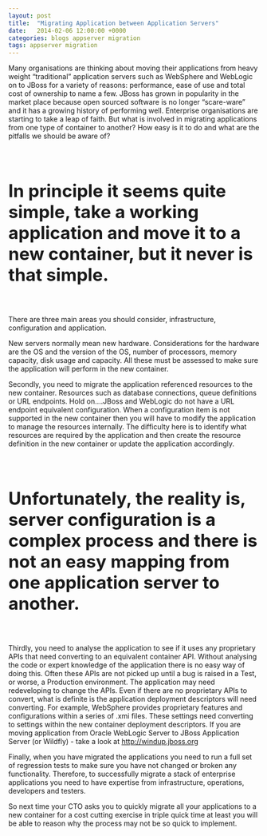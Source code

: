 ```yaml
---
layout: post
title:  "Migrating Application between Application Servers"
date:   2014-02-06 12:00:00 +0000
categories: blogs appserver migration
tags: appserver migration
---
```

Many organisations are thinking about moving their applications from heavy weight “traditional” application servers such as WebSphere and WebLogic on to JBoss for a variety of reasons: performance, ease of use and total cost of ownership to name a few. JBoss has grown in popularity in the market place because open sourced software is no longer “scare-ware” and it has a growing history of performing well. Enterprise organisations are starting to take a leap of faith. But what is involved in migrating applications from one type of container to another? How easy is it to do and what are the pitfalls we should be aware of?

<br>
<h2 style="font-size: 35px">In principle it seems quite simple, take a working application and move it to a new container, but it never is that simple.</h2>
<br>

There are three main areas you should consider, infrastructure, configuration and application.

New servers normally mean new hardware. Considerations for the hardware are the OS and the version of the OS, number of processors, memory capacity, disk usage and capacity. All these must be assessed to make sure the application will perform in the new container.

Secondly, you need to migrate the application referenced resources to the new container. Resources such as database connections, queue definitions or URL endpoints. Hold on….JBoss and WebLogic do not have a URL endpoint equivalent configuration. When a configuration item is not supported in the new container then you will have to modify the application to manage the resources internally. The difficulty here is to identify what resources are required by the application and then create the resource definition in the new container or update the application accordingly.

<br>
<h2 style="font-size: 35px">
Unfortunately, the reality is, server configuration is a complex process and there is not an easy mapping from one application server to another.</h2>
<br>

Thirdly, you need to analyse the application to see if it uses any proprietary APIs that need converting to an equivalent container API. Without analysing the code or expert knowledge of the application there is no easy way of doing this. Often these APIs are not picked up until a bug is raised in a Test, or worse, a Production environment. The application may need redeveloping to change the APIs. Even if there are no proprietary APIs to convert, what is definite is the application deployment descriptors will need converting. For example, WebSphere provides proprietary features and configurations within a series of .xmi files. These settings need converting to settings within the new container deployment descriptors. If you are moving application from Oracle WebLogic Server to JBoss Application Server (or Wildfly) - take a look at <http://windup.jboss.org>

Finally, when you have migrated the applications you need to run a full set of regression tests to make sure you have not changed or broken any functionality. Therefore, to successfully migrate a stack of enterprise applications you need to have expertise from infrastructure, operations, developers and testers.

So next time your CTO asks you to quickly migrate all your applications to a new container for a cost cutting exercise in triple quick time at least you will be able to reason why the process may not be so quick to implement.
